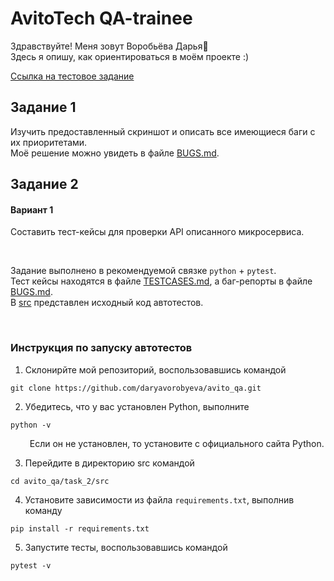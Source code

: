 # AvitoTech QA-trainee

Здравствуйте! Меня зовут Воробьёва Дарья👋  
Здесь я опишу, как ориентироваться в моём проекте :)  

[Ссылка на тестовое задание](https://gitverse.ru/avito.tech/tech-internship/content/main/Tech%20Internships%20/QA/%D0%A2%D0%B5%D1%81%D1%82%D0%BE%D0%B2%D0%BE%D0%B5%20%D0%B7%D0%B0%D0%B4%D0%B0%D0%BD%D0%B8%D0%B5_%D0%BE%D1%81%D0%B5%D0%BD%D1%8C%202024/qa-trainee-assignment-autmumn-2024.md)  

## Задание 1

Изучить предоставленный скриншот и описать все имеющиеся баги с их приоритетами.  
Моё решение можно увидеть в файле [BUGS.md](./task_1/BUGS.md).  

## Задание 2
#### Вариант 1

Составить тест-кейсы для проверки API описанного микросервиса.  

<br>

Задание выполнено в рекомендуемой связке `python` + `pytest`.  
Тест кейсы находятся в файле [TESTCASES.md](./task_2/TESTCASES.md), а баг-репорты в файле [BUGS.md](./task_2/BUGS.md).  
В [src](./task_2/src) представлен исходный код автотестов.

<br>

### Инструкция по запуску автотестов

1. Склонирйте мой репозиторий, воспользовавшись командой
```
git clone https://github.com/daryavorobyeva/avito_qa.git
```

2. Убедитесь, что у вас установлен Python, выполните
```
python -v
```
⠀⠀⠀Если он не установлен, то установите с официального сайта Python.

3. Перейдите в директорию src командой
```
cd avito_qa/task_2/src
```

4. Установите зависимости из файла `requirements.txt`, выполнив команду
```
pip install -r requirements.txt
```

5. Запустите тесты, воспользовавшись командой
```
pytest -v
```








